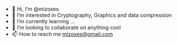 - 👋 Hi, I’m @mizoxes
- 👀 I’m interested in Cryptography, Graphics and data compression
- 🌱 I’m currently learning ...
- 💞️ I’m looking to collaborate on anything cool
- 📫 How to reach me mizoxes@gmail.com
